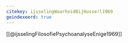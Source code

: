 ```yaml
---
citekey: ijsselingWaarheidBijHusserl1969
geïndexeerd: true
---
```

[[@ijsselingFilosofiePsychoanalyseEnige1969]]
